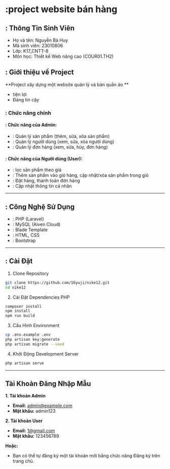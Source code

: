 # :project website bán hàng

## : Thông Tin Sinh Viên

- Họ và tên: Nguyễn Bá Huy
- Mã sinh viên: 23010806
- Lớp: K17_CNTT-8
- Môn học: Thiết kế Web nâng cao (COUR01.TH2)

## : Giới thiệu về Project

**Project xây dựng một website quản lý và bán quần áo **

- tiện lợi   
- Đáng tin cậy  

### : Chức năng chính

#### : Chức năng của Admin:

- : Quản lý sản phẩm (thêm, sửa, xóa sản phẩm)
- : Quản lý người dùng (xem, sửa, xóa người dùng)
- : Quản lý đơn hàng (xem, sửa, hủy, đơn hàng)

#### : Chức năng của Người dùng (User):

- : lọc sản phẩm theo giá
- : Thêm sản phẩm vào giỏ hàng, cập nhật/xóa sản phẩm trong giỏ
- : Đặt hàng, thanh toán đơn hàng
- : Cập nhật thông tin cá nhân

---

## : Công Nghệ Sử Dụng

- : PHP (Laravel)
- : MySQL (Aiven Cloud) 
- : Blade Template
- : HTML, CSS
- : Bootstrap

---

## : Cài Đặt

1. Clone Repository
```sh
git clone https://github.com/16yuji/nike12.git
cd nike12
```

2. Cài Đặt Dependencies PHP
```sh
composer install
npm install
npm run build
```

3. Cấu Hình Environment
```sh
cp .env.example .env
php artisan key:generate
php artisan migrate --seed
```

4. Khởi Động Development Server
```sh
php artisan serve
```

---
## Tài Khoản Đăng Nhập Mẫu

**1. Tài khoản Admin**  
- **Email:**  admin@example.com
- **Mật khẩu:** admin123

**2. Tài khoản User**  
- **Email:** 1@gmail.com
- **Mật khẩu:** 123456789

**Hoặc:**  
- Bạn có thể tự đăng ký một tài khoản mới bằng chức năng Đăng ký trên trang chủ.
